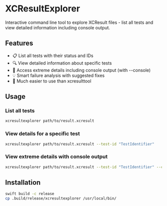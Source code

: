 # XCResultExplorer
Interactive command line tool to explore XCResult files - list all tests and view detailed information including console output.

## Features
- 📋 List all tests with their status and IDs
- 🔍 View detailed information about specific tests
- 🔬 Access extreme details including console output (with --console)
- 💡 Smart failure analysis with suggested fixes
- 🎯 Much easier to use than xcresulttool

## Usage

### List all tests
```bash
xcresultexplorer path/to/result.xcresult
```

### View details for a specific test
```bash
xcresultexplorer path/to/result.xcresult --test-id "TestIdentifier"
```

### View extreme details with console output
```bash
xcresultexplorer path/to/result.xcresult --test-id "TestIdentifier" --console
```

## Installation
```bash
swift build -c release
cp .build/release/xcresultexplorer /usr/local/bin/
```
